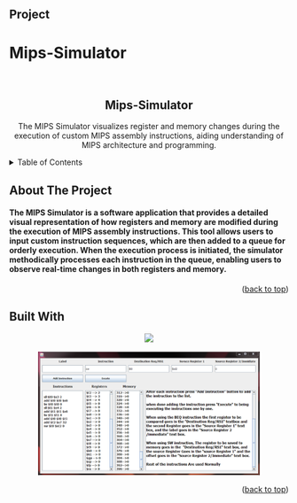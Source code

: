 
## Project

# Mips-Simulator

<br />

<div align="center">
  <h2 align="center">Mips-Simulator</h2>

  <p align="center">
    The MIPS Simulator visualizes register and memory changes during the execution of custom MIPS assembly instructions, aiding understanding of MIPS architecture and programming.
  </p>
</div>

<details>
  <summary>Table of Contents</summary>
  <ol>
    <li>
      <a href="#about-the-project">About The Project</a>
      <ul>
        <li><a href="#built-with">Built With</a></li>
    </li>
    <li><a href="#license">License</a></li>
  </ol>
</details>
        
## About The Project



<h4>
  <p>
  The MIPS Simulator is a software application that provides a detailed visual representation of how registers and memory are modified during the execution of MIPS assembly instructions. This tool allows users to input custom instruction sequences, which are then added to a queue for orderly execution. When the execution process is initiated, the simulator methodically processes each instruction in the queue, enabling users to observe real-time changes in both registers and memory.
  </p>
</h4>


<p align="right">(<a href="#Project">back to top</a>)</p>


## Built With

<p align="center">
  <a href="https://skillicons.dev">
    <img src="https://skillicons.dev/icons?i=java" />
  </a>
</p>



<p align="center">
  
<img src="https://github.com/404dn/Mips-Simulator/blob/master/pictuers/MipsSimPic.png" alt="drawing" width="400"/>
</p>




<p align="right">(<a href="#Project">back to top</a>)</p>






